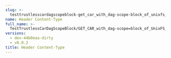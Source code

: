 ```yaml
---
slug: >-
  testtrustlesscardagscopeblock-get_car_with_dag-scope-block_of_unixfs_directory_on_a_path_(format-car)-header_content-type
name: Header Content-Type
full_name: >-
  TestTrustlessCarDagScopeBlock/GET_CAR_with_dag-scope=block_of_UnixFS_directory_on_a_path_(format=car)/Header_Content-Type
versions:
  - dev-44b0eaa-dirty
  - v0.0.2
title: Header Content-Type
---
```


